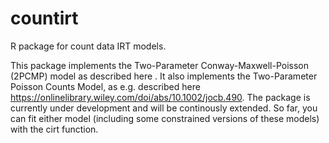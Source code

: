 # countirt
 R package for count data IRT models.

This package implements the Two-Parameter Conway-Maxwell-Poisson (2PCMP) model as described here . It also implements the Two-Parameter Poisson Counts Model, as e.g. described here https://onlinelibrary.wiley.com/doi/abs/10.1002/jocb.490. The package is currently under development and will be continously extended. So far, you can fit either model (including some constrained versions of these models) with the cirt function. 
